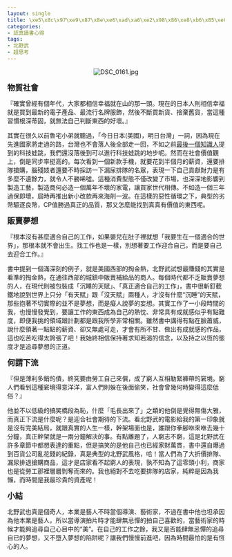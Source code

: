 ```yaml
---
layout: single
title: \xe5\x8c\x97\xe9\x87\x8e\xe6\xad\xa6\xe2\x98\x86\xe8\xb6\x85\xe6\x80\x9d\xe8\x80\x83\r\n'date: 2017-03-30 13:14:42
categories:
- 認真讀書心得
tags:
- 北野武
- 超思考
---
```



<p style="text-align:center"><img alt="DSC_0161.jpg" src="https://pic.pimg.tw/kwbuster/1490881958-3897018680_n.jpg?v=1490881963" title="DSC_0161.jpg"></p>

<strong><span style="font-size:18px">物質社會</span></strong>

『確實曾經有個年代，大家都相信幸福就在山的那一頭。現在的日本人則相信幸福就是買到最新的電子產品、最流行名牌服飾，然後不斷買新貨、捨棄舊貨，當這種習慣根深蒂固，就無法自己判斷東西的好壞。』

其實在很久以前魯宅小弟就聽過，「今日日本(美國)，明日台灣」一詞，因為現在先進國家將走過的路，台灣也不會落人後全部走一回，不如之前<a href="http://kwbuster.pixnet.net/blog/post/254612860-%5B%E8%AE%80%E6%9B%B8%E5%BF%83%E5%BE%97%5D%E6%9C%80%E5%BE%8C%E4%B8%80%E5%80%8B%E7%9F%A5%E8%AD%98%E4%BA%BA">最後一個知識人</a>提到的科技蛙跳，我們還沒落後到可以進行科技蛙跳的地步呢。然而在社會價值觀上，倒是同步率挺高的。每次看到一個新款手機，就要花到半個月的薪資，還要排隊搶購，腦殘妓者還要不時採訪一下漏尿排隊的名眾，表現一下自己貢獻財力是有多麼不遺餘力，就令人不勝唏噓。這種消費型態不僅改變了市場，也深深地影響到製造工藝，製造商何必造一個萬年不壞的家電，讓買家世代相傳。不如造一個三年過保即壞，屆時再推出新小改款再來海削一波。在這樣的惡性循環之下，典型的劣幣驅逐良幣，CP值勝過真正的品質，那又怎麼能找到真真有價值的東西呢。

<strong><span style="font-size:18px">販賣夢想</span></strong>

『根本沒有甚麼適合自己的工作，如果嬰兒在肚子裡就想「我要生在一個適合的世界」，那根本就不會出生。找工作也是一樣，別想著要工作迎合自己，而是要自己去迎合工作。』

書中提到一個滿深刻的例子，就是美國西部的掏金熱，北野武試想最賺錢的其實是看準的掏金熱，在通往西部的城鎮中販賣補給品的商人。每個時代都不乏販賣夢想的人，在現代則被包裝成「沉睡的天賦」、「真正適合自己的工作」，書中很斬釘截鐵地說到世界上只分「有天賦」跟「沒天賦」兩種人，才沒有什麼“沉睡”的天賦，那些抱著不切實際的並不是夢想，而是癡人說夢的妄想。其實工作了一小段時間的我，也慢慢發覺到，要讓工作的東西成為自己的熱忱、非常具有成就感似乎有點難度，即便我挑的領域跟計劃都是跟我所學非常相關。雖然書中講得有點在臉蕭威，說什麼領著一點點的薪資、卻又無處可走，才會有所不甘、做出有成就感的作品，這也吃苦吃得太誇張了吧！我始終相信保持著求知若渴的信念，以及持之以恆的態度才是追尋夢想的正道。

<strong><span style="font-size:18px">何謂下流</span></strong>

『但是薄利多銷的債，終究要由勞工自己來償，成了窮人互相勒緊褲帶的窘境。窮人們看到這種窘境得意洋洋，富人們則躲在後面偷笑，社會曾幾何時變得這麼低俗？』

他並不以低級的搞笑橋段為恥，什麼「毛長出來了」之類的他倒是覺得無傷大雅，而真正下流是什麼呢？是迎合社會期待的下流。看北野武的電影給我的第一印象就是沒有完美結局，就跟真實的人生一樣，幹架場面也是，誰跟你拳腳咻來咻去幾十分鐘，真正幹架就是一兩分鐘解決的事。有點離題了，人窮志不窮，這是北野武在許多章節中都想表達的重點，但是搞笑的是他自己也已經家財萬貫，書中還自爆過到百貨公司亂花錢的紀錄，真是典型的北野武風格，哈！當人們為了大折價排隊、漏尿排退搶購商品，這才是店家看不起窮人的表現，孰不知為了這零頭小利，商家也是從勞工那裡層層剝奪而來的。我也絕對不去吃要排隊的店家，純粹是因為我懶，而時間是我最珍貴的資產呢！

<strong><span style="font-size:18px">小結</span></strong>

北野武也真是個奇人，本業是藝人不時當個導演、藝術家，不過在書中他也坦承因為他本業是藝人，所以當導演拍片時才能肆無忌憚的拍自己喜歡的，當藝術家的時候才能夠追尋自己心目中的“美”。在自己的工作之餘，我又是否能肆無忌憚的追尋自已的夢想，又不墮入夢想的陷阱呢？讓我們慢慢前進吧，因為時間最怕的是有恆心的人。

